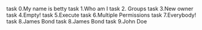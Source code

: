 task 0.My name is betty
task 1.Who am I
task 2. Groups
task 3.New owner
task 4.Empty!
task 5.Execute
task 6.Multiple Permissions
task 7.Everybody!
task 8.James Bond
task 8.James Bond
task 9.John Doe
